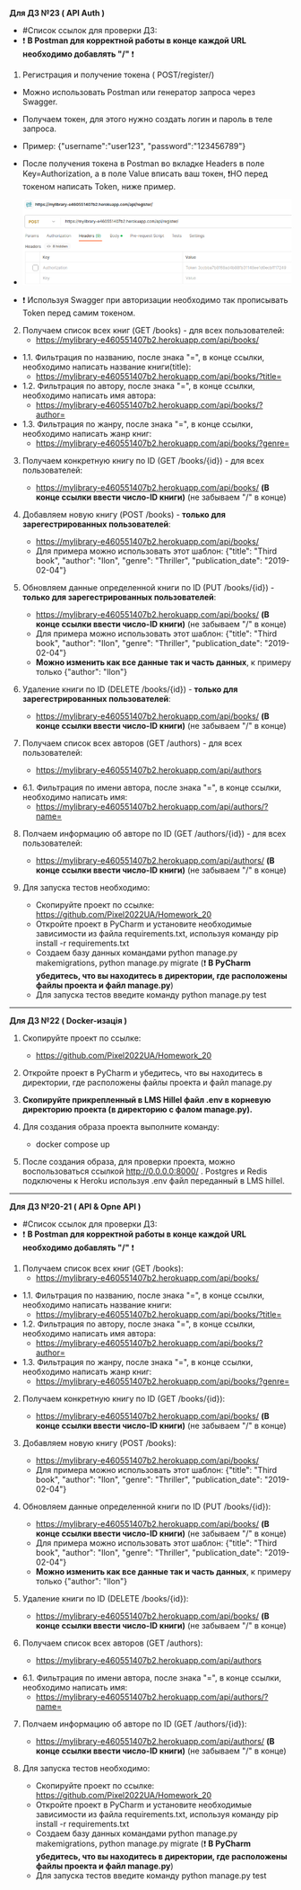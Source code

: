 __Для ДЗ №23 ( API Auth )__

- #Список ссылок для проверки ДЗ:
- :exclamation: __В Postman для корректной работы в конце каждой URL необходимо добавлять "/"__ :exclamation:

1. Регистрация и получение токена ( POST/register/)
- Можно использовать Postman или генератор запроса через Swagger.
- Получаем токен, для этого нужно создать логин и пароль в теле запроса.
- Пример: {"username":"user123", "password":"123456789"}

- После получения токена в Postman во вкладке Headers в поле Key=Authorization, а в поле Value вписать ваш токен, :exclamation:НО перед токеном написать Token, ниже пример.
- ![](https://github.com/Pixel2022UA/Homework_20/blob/main/images/image1.png)

- :exclamation: Используя Swagger при авторизации необходимо так прописывать Token перед самим токеном.

2. Получаем список всех книг (GET /books) - для всех пользователей:
   - https://mylibrary-e460551407b2.herokuapp.com/api/books/
- 1.1. Фильтрация по названию, после знака "=", в конце ссылки, необходимо написать название книги(title):
   - https://mylibrary-e460551407b2.herokuapp.com/api/books/?title=
- 1.2. Фильтрация по автору, после знака "=", в конце ссылки, необходимо написать имя автора:
   - https://mylibrary-e460551407b2.herokuapp.com/api/books/?author=
- 1.3. Фильтрация по жанру, после знака "=", в конце ссылки, необходимо написать жанр книг:
   - https://mylibrary-e460551407b2.herokuapp.com/api/books/?genre=

3. Получаем конкретную книгу по ID (GET /books/{id}) - для всех пользователей:
   - https://mylibrary-e460551407b2.herokuapp.com/api/books/   __(В конце ссылки ввести число-ID книги)__  (не забываем "/" в конце)

4. Добавляем новую книгу (POST /books) - __только для зарегестрированных пользователей__:
   - https://mylibrary-e460551407b2.herokuapp.com/api/books/
   - Для примера можно использовать этот шаблон: 
{"title": "Third book", "author": "Ilon", "genre": "Thriller", "publication_date": "2019-02-04"}

5. Обновляем данные определенной книги по ID (PUT /books/{id}) - __только для зарегестрированных пользователей__:
   - https://mylibrary-e460551407b2.herokuapp.com/api/books/   __(В конце ссылки ввести число-ID книги)__  (не забываем "/" в конце)
   - Для примера можно использовать этот шаблон: 
{"title": "Third book", "author": "Ilon", "genre": "Thriller", "publication_date": "2019-02-04"}
   - __Можно изменить как все данные так и часть данных__, к примеру только {"author": "Ilon"}

6. Удаление книги по ID (DELETE /books/{id}) - __только для зарегестрированных пользователей__:
   - https://mylibrary-e460551407b2.herokuapp.com/api/books/   __(В конце ссылки ввести число-ID книги)__  (не забываем "/" в конце)

7. Получаем список всех авторов (GET /authors) - для всех пользователей: 
   - https://mylibrary-e460551407b2.herokuapp.com/api/authors
- 6.1. Фильтрация по имени автора, после знака "=", в конце ссылки, необходимо написать имя:
   - https://mylibrary-e460551407b2.herokuapp.com/api/authors/?name=   

8. Полчаем информацию об авторе по ID (GET /authors/{id}) - для всех пользователей:
    - https://mylibrary-e460551407b2.herokuapp.com/api/authors/   __(В конце ссылки ввести число-ID книги)__  (не забываем "/" в конце)

9. Для запуска тестов необходимо:
   - Скопируйте проект по ссылке: https://github.com/Pixel2022UA/Homework_20
   - Откройте проект в PyCharm и установите необходимые зависимости из файла requirements.txt, используя команду pip install -r requirements.txt
   - Создаем базу данных командами python manage.py makemigrations, python manage.py migrate (:exclamation: __В PyCharm убедитесь, что вы находитесь в директории, где расположены файлы проекта и файл manage.py__)
   - Для запуска тестов введите команду python manage.py test

-------------------------------------------------------------------------------------

__Для ДЗ №22 ( Docker-изація )__
1. Скопируйте проект по ссылке:
    - https://github.com/Pixel2022UA/Homework_20

2. Откройте проект в PyCharm и убедитесь, что вы находитесь в директории, где расположены файлы проекта и файл manage.py

3. __Скопируйте прикрепленный в LMS Hillel файл .env в корневую директорию проекта (в директорию с фалом manage.py).__

4. Для создания образа проекта выполните команду:
    - docker compose up

5. После создания образа, для проверки проекта, можно воспользоваться ссылкой http://0.0.0.0:8000/ .  Postgres и Redis подключены к Heroku
используя .env файл переданный в LMS hillel.


-------------------------------------------------------------------------------------
__Для ДЗ №20-21 ( API & Opne API )__
- #Список ссылок для проверки ДЗ:
- :exclamation: __В Postman для корректной работы в конце каждой URL необходимо добавлять "/"__ :exclamation:

1. Получаем список всех книг (GET /books):
   - https://mylibrary-e460551407b2.herokuapp.com/api/books/
- 1.1. Фильтрация по названию, после знака "=", в конце ссылки, необходимо написать название книги:
   - https://mylibrary-e460551407b2.herokuapp.com/api/books/?title=
- 1.2. Фильтрация по автору, после знака "=", в конце ссылки, необходимо написать имя автора:
   - https://mylibrary-e460551407b2.herokuapp.com/api/books/?author=
- 1.3. Фильтрация по жанру, после знака "=", в конце ссылки, необходимо написать жанр книг:
   - https://mylibrary-e460551407b2.herokuapp.com/api/books/?genre=

2. Получаем конкретную книгу по ID (GET /books/{id}):
   - https://mylibrary-e460551407b2.herokuapp.com/api/books/   __(В конце ссылки ввести число-ID книги)__  (не забываем "/" в конце)

3. Добавляем новую книгу (POST /books):
   - https://mylibrary-e460551407b2.herokuapp.com/api/books/
   - Для примера можно использовать этот шаблон: 
{"title": "Third book", "author": "Ilon", "genre": "Thriller", "publication_date": "2019-02-04"}

4. Обновляем данные определенной книги по ID (PUT /books/{id}):
   - https://mylibrary-e460551407b2.herokuapp.com/api/books/   __(В конце ссылки ввести число-ID книги)__  (не забываем "/" в конце)
   - Для примера можно использовать этот шаблон: 
{"title": "Third book", "author": "Ilon", "genre": "Thriller", "publication_date": "2019-02-04"}
   - __Можно изменить как все данные так и часть данных__, к примеру только {"author": "Ilon"}

5. Удаление книги по ID (DELETE /books/{id}):
   - https://mylibrary-e460551407b2.herokuapp.com/api/books/   __(В конце ссылки ввести число-ID книги)__  (не забываем "/" в конце)

6. Получаем список всех авторов (GET /authors): 
   - https://mylibrary-e460551407b2.herokuapp.com/api/authors
- 6.1. Фильтрация по имени автора, после знака "=", в конце ссылки, необходимо написать имя:
   - https://mylibrary-e460551407b2.herokuapp.com/api/authors/?name=   

7. Полчаем информацию об авторе по ID (GET /authors/{id}):
    - https://mylibrary-e460551407b2.herokuapp.com/api/authors/   __(В конце ссылки ввести число-ID книги)__  (не забываем "/" в конце)

8. Для запуска тестов необходимо:
   - Скопируйте проект по ссылке: https://github.com/Pixel2022UA/Homework_20
   - Откройте проект в PyCharm и установите необходимые зависимости из файла requirements.txt, используя команду pip install -r requirements.txt
   - Создаем базу данных командами python manage.py makemigrations, python manage.py migrate (:exclamation: __В PyCharm убедитесь, что вы находитесь в директории, где расположены файлы проекта и файл manage.py__)
   - Для запуска тестов введите команду python manage.py test